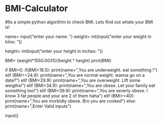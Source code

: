 # BMI-Calculator

#Its a simple python algorithm to check BMI. Lets find out whats your BMI is!


name= input("enter your name: ")
weight= int(input("enter your weight in kilos: "))

height= int(input("enter your height in inches: "))

BMI= (weight*1550.0031)/(height * height)
print(BMI)

if BMI>0:
    if(BMI<18.5):
        print(name+",You are underweight. eat something !")
    elif (BMI<=24.9):
        print(name+",You are normal weight. wanna go on a date?")
    elif (BMI<29.9):
        print(name+",You are overweight. Lift some weigths!")
    elif (BMI<34.9):
        print(name+",You are obese. Let your family eat something too!")
    elif (BMI<39.9):
        print(name+",You are severly obese. I know 3 fat people and your are 2 of them haha")
    elif (BMI>=40):
        print(name+",You are morbidly obese. Bro you are cooked")
    else:
        print(name+",Enter Valid inputs")

input() 



